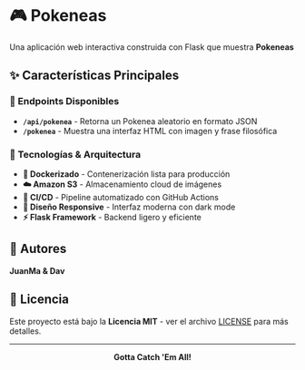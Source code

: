 # 🎮 Pokeneas

Una aplicación web interactiva construida con Flask que muestra **Pokeneas**

## ✨ Características Principales

### 🎯 Endpoints Disponibles
- **`/api/pokenea`** - Retorna un Pokenea aleatorio en formato JSON
- **`/pokenea`** - Muestra una interfaz HTML con imagen y frase filosófica

### 🚀 Tecnologías & Arquitectura
- **🐳 Dockerizado** - Contenerización lista para producción
- **☁️ Amazon S3** - Almacenamiento cloud de imágenes
- **🔄 CI/CD** - Pipeline automatizado con GitHub Actions
- **🎨 Diseño Responsive** - Interfaz moderna con dark mode
- **⚡ Flask Framework** - Backend ligero y eficiente

## 👥 Autores

**JuanMa & Dav**  

## 📄 Licencia

Este proyecto está bajo la **Licencia MIT** - ver el archivo [LICENSE](LICENSE) para más detalles.

---

<div align="center">

**Gotta Catch 'Em All!** 

</div>
